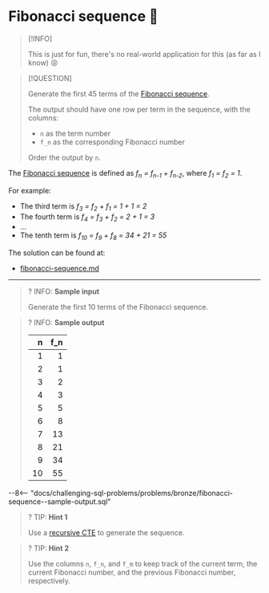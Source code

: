# Fibonacci sequence 🔢

> [!INFO]
>
> This is just for fun, there's no real-world application for this (as far as I know) 😝

> [!QUESTION]
>
> Generate the first 45 terms of the [Fibonacci sequence](https://en.wikipedia.org/wiki/Fibonacci_sequence).
>
> The output should have one row per term in the sequence, with the columns:
>
> - `n` as the term number
> - `f_n` as the corresponding Fibonacci number
>
> Order the output by `n`.

The [Fibonacci sequence](https://en.wikipedia.org/wiki/Fibonacci_sequence) is defined as _f<sub>n</sub> = f<sub>n-1</sub> + f<sub>n-2</sub>_, where _f<sub>1</sub> = f<sub>2</sub> = 1_.

For example:

- The third term is _f<sub>3</sub> = f<sub>2</sub> + f<sub>1</sub> = 1 + 1 = 2_
- The fourth term is _f<sub>4</sub> = f<sub>3</sub> + f<sub>2</sub> = 2 + 1 = 3_
- ...
- The tenth term is _f<sub>10</sub> = f<sub>9</sub> + f<sub>8</sub> = 34 + 21 = 55_

The solution can be found at:

- [fibonacci-sequence.md](../../solutions/bronze/fibonacci-sequence.md)

---

<!-- prettier-ignore -->
>? INFO: **Sample input**
>
> Generate the first 10 terms of the Fibonacci sequence.

<!-- prettier-ignore -->
>? INFO: **Sample output**
>
> |  n | f_n |
> |---:|----:|
> |  1 |   1 |
> |  2 |   1 |
> |  3 |   2 |
> |  4 |   3 |
> |  5 |   5 |
> |  6 |   8 |
> |  7 |  13 |
> |  8 |  21 |
> |  9 |  34 |
> | 10 |  55 |
>
--8<-- "docs/challenging-sql-problems/problems/bronze/fibonacci-sequence--sample-output.sql"

<!-- prettier-ignore -->
>? TIP: **Hint 1**
>
> Use a [recursive CTE](../../../from-excel-to-sql/advanced-concepts/recursive-ctes.md) to generate the sequence.

<!-- prettier-ignore -->
>? TIP: **Hint 2**
>
> Use the columns `n`, `f_n`, and `f_m` to keep track of the current term, the current Fibonacci number, and the previous Fibonacci number, respectively.
